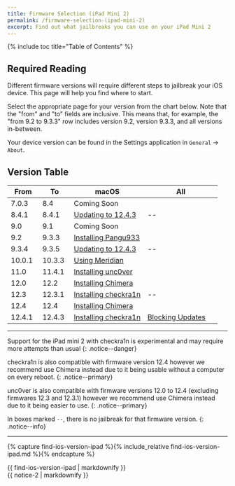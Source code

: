 ```yaml
---
title: Firmware Selection (iPad Mini 2)
permalink: /firmware-selection-(ipad-mini-2)
excerpt: Find out what jailbreaks you can use on your iPad Mini 2
---
```


{% include toc title="Table of Contents" %}

## Required Reading

Different firmware versions will require different steps to jailbreak your iOS device. This page will help you find where to start.

Select the appropriate page for your version from the chart below. Note that the "from" and "to" fields are inclusive. This means that, for example, the "from 9.2 to 9.3.3" row includes version 9.2, version 9.3.3, and all versions in-between.

Your device version can be found in the Settings application in `General` -> `About`.

## Version Table

<table class="version_table">
  <colgroup>
    <col span="1" style="width: 15%;">
    <col span="1" style="width: 15%;">
    <col span="1" style="width: 35%;">
    <col span="1" style="width: 35%;">
  </colgroup>
  <thead>
    <tr>
      <th>From</th>
      <th>To</th>
      <th>macOS</th>
      <th>All</th>
    </tr>
  </thead>
  <tbody>
    <tr>
      <td>7.0.3</td>
      <td>8.4</td>
      <td colspan="2">Coming Soon</td>
    </tr>
    <tr>
      <td>8.4.1</td>
      <td>8.4.1</td>
      <td><a href="updating-to-12-4-3">Updating to 12.4.3</a></td>
      <td>--</td>
    </tr>
    <tr>
      <td>9.0</td>
      <td>9.1</td>
      <td colspan="2">Coming Soon</td>
    </tr>
    <tr>
      <td>9.2</td>
      <td>9.3.3</td>
      <td colspan="2"><a href="installing-pangu933">Installing Pangu933</a></td>
    </tr>
    <tr>
      <td>9.3.4</td>
      <td>9.3.5</td>
      <td><a href="updating-to-12-4-3">Updating to 12.4.3</a></td>
      <td>--</td>
    </tr>
    <tr>
      <td>10.0.1</td>
      <td>10.3.3</td>
      <td colspan="2"><a href="using-meridian">Using Meridian</a></td>
    </tr>
    <tr>
      <td>11.0</td>
      <td>11.4.1</td>
      <td colspan="2"><a href="installing-unc0ver">Installing unc0ver</a></td>
    </tr>
    <tr>
      <td>12.0</td>
      <td>12.2</td>
      <td colspan="2"><a href="installing-chimera">Installing Chimera</a></td>
    </tr>
    <tr>
      <td>12.3</td>
      <td>12.3.1</td>
      <td><a href="installing-checkra1n">Installing checkra1n</a></td>
      <td>--</td>
    </tr>
    <tr>
      <td>12.4</td>
      <td>12.4</td>
      <td colspan="2"><a href="installing-chimera">Installing Chimera</a></td>
    </tr>
    <tr>
      <td>12.4.1</td>
      <td>12.4.3</td>
      <td><a href="installing-checkra1n">Installing checkra1n</a></td>
      <td><a href="blocking-updates">Blocking Updates</a></td>
    </tr>
  </tbody>
</table>

---

Support for the iPad mini 2 with checkra1n is experimental and may require more attempts than usual
{: .notice--danger}

checkra1n is also compatible with firmware version 12.4 however we recommend use Chimera instead due to it being usable without a computer on every reboot.
{: .notice--primary}

unc0ver is also compatible with firmware versions 12.0 to 12.4 (excluding firmwares 12.3 and 12.3.1) however we recommend use Chimera instead due to it being easier to use.
{: .notice--primary}

In boxes marked `--`, there is no jailbreak for that firmware version.
{: .notice--info}

---

{% capture find-ios-version-ipad %}{% include_relative find-ios-version-ipad.md %}{% endcapture %}
<div id="find-ios-version-ipad">{{ find-ios-version-ipad | markdownify }}</div>

<div class="notice">{{ notice-2 | markdownify }}</div>
